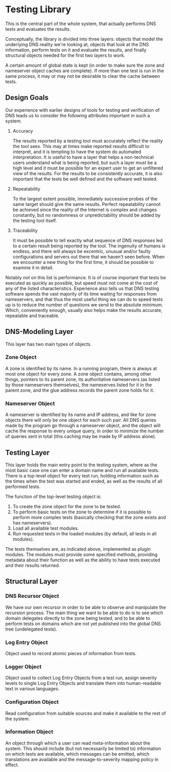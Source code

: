 # Testing Library

This is the central part of the whole system, that actually performs DNS tests and evaluates the results.

Conceptually, the library is divided into three layers: objects that model the underlying DNS reality we're looking at, objects that look at the DNS information, perform tests on it and evaluate the results, and finally structural objects needed for the first two layers to work.

A certain amount of global state is kept (in order to make sure the zone and nameserver object caches are complete). If more than one test is run in the same process, it may or may not be desirable to clear the cache between tests.

## Design Goals

Our experience with earlier designs of tools for testing and verification of DNS leads us to consider the following attributes important in such a system.

1. Accuracy

    The results reported by a testing tool must accurately reflect the reality the tool sees. This may at times make reported results difficult to interpret, and it is tempting to have the system do automated interpretation. It is useful to have a layer that helps a non-technical users understand what is being reported, but such a layer must be a high level and it must be possible for an expert user to get an unfiltered view of the results. For the results to be consistently accurate, it is also important that the tests be well defined and the software well tested.

2. Repeatability

    To the largest extent possible, immediately successive probes of the same target should give the same results. Perfect repeatability cannot be achieved since the reality of the Internet is complex and changes constantly, but no randomness or unpredictability should be added by the testing tool itself.

3. Traceability

    It must be possible to tell exactly what sequence of DNS responses led to a certain result being reported by the tool. The ingenuity of humans is endless, and there will always be excentric, unusual and/or faulty configurations and servers out there that we haven't seen before. When we encounter a new thing for the first time, it should be possible to examine it in detail.

Notably *not* on this list is performance. It is of course important that tests be executed as quickly as possible, but speed must not come at the cost of any of the listed characteristics. Experience also tells us that DNS testing software spends the vast majority of its time waiting for responses from nameservers, and that thus the most useful thing we can do to speed tests up is to reduce the number of questions we send to the absolute minimum. Which, conveniently enough, usually also helps make the results accurate, repeatable and traceable.

## DNS-Modeling Layer

This layer has two main types of objects.

### Zone Object

A zone is identified by its name. In a running program, there is always at most one object for every zone. A zone object contains, among other things, pointers to its parent zone, its authoritative nameservers (as listed by those nameservers themselves), the nameserves listed for it in the parent zone, and the glue address records the parent zone holds for it.

### Nameserver Object

A nameserver is identified by its name and IP address, and like for zone objects there will only be one object for each such pair. All DNS queries made by the program go through a nameserver object, and the object will cache the response to every unique query, in order to minimize the number of queries sent in total (this caching may be made by IP address alone).

## Testing Layer

This layer holds the main entry point to the testing system, where as the most basic case one can enter a domain name and run all available tests. There is a top-level object for every test run, holding information such as the times when the test was started and ended, as well as the results of all performed tests.

The function of the top-level testing object is:

1. To create the zone object for the zone to be tested.
2. To perform basic tests on the zone to determine if it is possible to perform more complex tests (basically checking that the zone exists and has nameservers).
3. Load all available test modules.
4. Run requested tests in the loaded modules (by default, all tests in all modules).

The tests themselves are, as indicated above, implemented as plugin modules. The modules must provide some specified methods, providing metadata about their function as well as the ability to have tests executed and their results returned.

## Structural Layer

### DNS Recursor Object

We have our own recursor in order to be able to observe and manipulate the recursion process. The main thing we want to be able to do is to see which domain delegates directly to the zone being tested, and to be able to perform tests on domains which are not yet published into the global DNS tree (undelegated tests).

### Log Entry Object

Object used to record atomic pieces of information from tests.

### Logger Object

Object used to collect Log Entry Objects from a test run, assign severity levels to single Log Entry Objects and translate them into human-readable text in various languages.

### Configuration Object

Read configuration from suitable sources and make it available to the rest of the system.

### Information Object

An object through which a user can read meta-information about the system. This should include (but not necessarily be limited to) information on which tests are available, which messages can be emitted, which translations are available and the message-to-severity mapping policy in effect.
